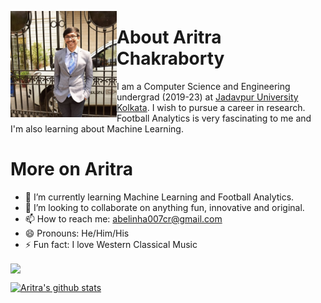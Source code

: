 <!--
**aritrartira/aritrartira** is a ✨ _special_ ✨ repository because its `README.md` (this file) appears on your GitHub profile.

Here are some ideas to get you started:

- 🔭 I’m currently working on ...
- 🌱 I’m currently learning ...
- 👯 I’m looking to collaborate on ...
- 🤔 I’m looking for help with ...
- 💬 Ask me about ...
- 📫 How to reach me: ...
- 😄 Pronouns: ...
- ⚡ Fun fact: ...
-->

<p align="center">
  <img src="https://github.com/aritrartira/aritrartira/blob/master/me.jpg" width="170" height = "170" align="left" title="This is me!">
</p>

# About Aritra Chakraborty
I am a Computer Science and Engineering undergrad (2019-23) at [Jadavpur University Kolkata](http://www.jaduniv.edu.in). I wish to pursue a career in research.
Football Analytics is very fascinating to me and I'm also learning about Machine Learning.




# More on Aritra
- 🌱 I’m currently learning Machine Learning and Football Analytics.
- 👯 I’m looking to collaborate on anything fun, innovative and original.
- 📫 How to reach me: [abelinha007cr@gmail.com](abelinha007cr@gmail.com)
- 😄 Pronouns: He/Him/His
- ⚡ Fun fact: I love Western Classical Music


<a href="https://github.com/aritrartira">
  <img align="center" src="https://github-readme-stats.vercel.app/api/top-langs/?username=aritrartira&theme=dracula&langs_count=5" />
</a>

[![Aritra's github stats](https://github-readme-stats.vercel.app/api?username=aritrartira&theme=dracula&count_private=true&include_all_commits=true&show_icons=true)](https://github.com/aritrartira)
